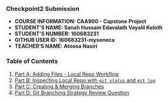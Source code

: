 ### Checkpoint2 Submission

- **COURSE INFORMATION: CAA900 - Capstone Project**
- **STUDENT’S NAME: Sanah Hussain Edavalath Vayalil Keloth**
- **STUDENT'S NUMBER: 160683231**
- **GITHUB USER ID: 160683231-myseneca**
- **TEACHER’S NAME: Atoosa Nasiri**

### Table of Contents

1. [Part A: Adding Files - Local Repo Workflow](#part-a-adding-files---local-repo-workflow)
2. [Part B: Inspecting Local Repo with `git status` and `git log`](#part-b-inspecting-local-repo-with-git-status-and-git-log)
3. [Part C: Creating & Merging Branches](#part-c-creating--merging-branches)
4. [Part D: Git Branching Strategy Review Question](#part-d-git-branching-strategy-review-question)
